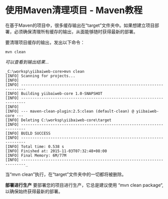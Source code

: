 # 使用Maven清理项目 - Maven教程

在基于Maven的项目中，很多缓存输出在“target”文件夹中。如果想建立项目部署，必须确保清理所有缓存的输出，从面能够随时获得最新的部署。

要清理项目缓存的输出，发出以下命令：

```
mvn clean
```

_可以查看到输出结果…_

```
_C:\worksp\yiibaiweb-core>mvn clean
[INFO] Scanning for projects...
[INFO]
[INFO] ------------------------------------------------------------------------
[INFO] Building yiibaiweb-core 1.0-SNAPSHOT
[INFO] ------------------------------------------------------------------------
[INFO]
[INFO] --- maven-clean-plugin:2.5:clean (default-clean) @ yiibaiweb-core ---
[INFO] Deleting C:\worksp\yiibaiweb-core\target
[INFO] ------------------------------------------------------------------------
[INFO] BUILD SUCCESS
[INFO] ------------------------------------------------------------------------
[INFO] Total time: 0.538 s
[INFO] Finished at: 2015-11-03T07:32:48+08:00
[INFO] Final Memory: 6M/77M
[INFO] ------------------------------------------------------------------------_
```

当“mvn clean”执行，在“target”文件夹中的一切都将被删除。

**部署进行生产**
要部署您的项目进行生产，它总是建议使用 “mvn clean package“, 以确保始终获得最新的部署。

